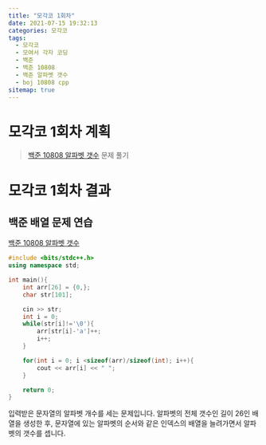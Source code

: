 ```yaml
---
title: "모각코 1회차"
date: 2021-07-15 19:32:13
categories: 모각코
tags:
  - 모각코
  - 모여서 각자 코딩
  - 백준
  - 백준 10808
  - 백준 알파벳 갯수
  - boj 10808 cpp
sitemap: true
---
```


# 모각코 1회차 계획

> [백준 10808 알파벳 갯수](https://www.acmicpc.net/problem/10808) 문제 풀기

# 모각코 1회차 결과

## 백준 배열 문제 연습

[백준 10808 알파벳 갯수](https://www.acmicpc.net/problem/10808)

```c++
#include <bits/stdc++.h>
using namespace std;

int main(){
    int arr[26] = {0,};
    char str[101];

    cin >> str;
    int i = 0;
    while(str[i]!='\0'){
        arr[str[i]-'a']++;
        i++;
    }

    for(int i = 0; i <sizeof(arr)/sizeof(int); i++){
        cout << arr[i] << " ";
    }

    return 0;
}
```

입력받은 문자열의 알파벳 개수를 세는 문제입니다. 알파벳의 전체 갯수인 길이 26인 배열을 생성한 후, 문자열에 있는 알파벳의 순서와 같은 인덱스의 배열을 늘려가면서 알파벳의 갯수를 셉니다.
